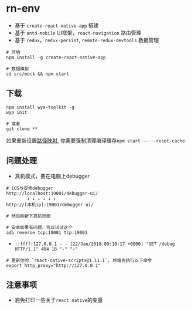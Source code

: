 # rn-env

- 基于 `create-react-native-app` 搭建
- 基于 `antd-mobile` UI框架，`react-navigation` 路由管理
- 基于 `redux`，`redux-persist`, `remote-redux-devtools` 数据管理

```shell
# 环境
npm install -g create-react-native-app

# 数据模拟
cd src/mock && npm start
```
 
## 下载

```shell
npm install wya-toolkit -g 
wya init

# 或者
git clone **
```

如果重新设置[路径映射](https://github.com/tleunen/babel-plugin-module-resolver), 你需要强制清理编译缓存`npm start -- --reset-cache`
## 问题处理
- 真机模式，要在电脑上debugger

```shell
# iOS与安卓debugger
http://localhost:19001/debugger-ui/
		↓ ↓ ↓ ↓ ↓ ↓
http://[本机ip]:19001/debugger-ui/ 

# 然后刷新下真机页面

# 安卓如果有问题，可以试试这个
adb reverse tcp:19001 tcp:19001
```
- `::ffff:127.0.0.1 - - [22/Jan/2018:09:10:17 +0000] "GET /debug HTTP/1.1" 404 18 "-" "-"`

```shell
# 更新你的 `react-native-scripts@1.11.1`, 终端先执行以下命令
export http_proxy="http://127.0.0.1"
```


## 注意事项

- 避免打印一些关于`react native`的变量

